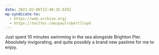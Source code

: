 ```yaml
---
date: 2021-02-06T12:40:32.635Z
mp-syndicate-to:
  - https://web.archive.org/
  - https://twitter.com/paulrobertlloyd
---
```

Just spent 10 minutes swimming in the sea alongside Brighton Pier. Absolutely invigorating, and quite possibly a brand new pastime for me to enjoy.
